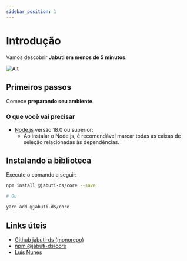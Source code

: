 ```yaml
---
sidebar_position: 1
---
```


# Introdução

Vamos  descobrir **Jabuti em menos de 5 minutos**.

![Alt](https://media.giphy.com/media/f5jfxfGfBpWt26ro54/giphy.gif)

## Primeiros passos

Comece **preparando seu ambiente**.

### O que você vai precisar

- [Node.js](https://nodejs.org/en/download/) versão 18.0 ou superior:
  - Ao instalar o Node.js, é recomendável marcar todas as caixas de seleção relacionadas às dependências.

## Instalando a biblioteca

Execute o comando a seguir:

```bash
npm install @jabuti-ds/core --save

# Ou

yarn add @jabuti-ds/core
```


## Links úteis

- [Github jabuti-ds (monorepo)](https://github.com/luisnunesal/jabuti-ds)
- [npm @jabuti-ds/core](https://www.npmjs.com/package/@jabuti-ds/core)
- [Luis Nunes](https://github.com/luisnunesal)
